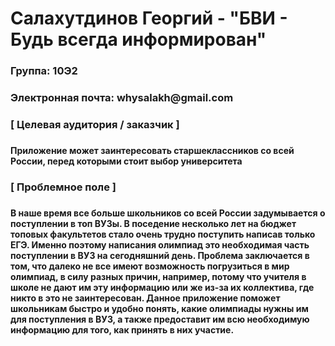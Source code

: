 # Салахутдинов Георгий - "БВИ - Будь всегда информирован"
<h3> Группа: 10Э2 <h3>
<h3> Электронная почта: whysalakh@gmail.com <h3>
  
  
<h3> [ Целевая аудитория / заказчик ] <h3>
   
<h4> Приложение может заинтересовать старшеклассников со всей России, перед которыми стоит выбор университета <h4>
   
<h3> [ Проблемное поле ] <h3>

<h4> В наше время все больше школьников со всей России задумывается о поступлении в топ ВУЗы. В поседение несколько лет на бюджет топовых факультетов стало очень трудно поступить написав только ЕГЭ. Именно поэтому написания олимпиад это необходимая часть поступлении в ВУЗ на сегодняшний день. Проблема заключается в том, что далеко не все имеют возможность погрузиться в мир олимпиад, в силу разных причин, например, потому что учителя в школе не дают им эту информацию или же из-за их коллектива, где никто в это не заинтересован. Данное приложение поможет школьникам быстро и удобно понять, какие олимпиады нужны им для поступления в ВУЗ, а также предоставит им всю необходимую информацию для того, как принять в них участие. <h4>
